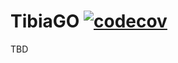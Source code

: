 # TibiaGO [![codecov](https://codecov.io/gh/sergot/tibiago/branch/main/graph/badge.svg?token=0U7TSEFXH0)](https://codecov.io/gh/sergot/tibiago)

TBD

